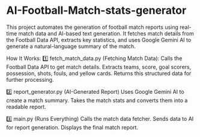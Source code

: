 # AI-Football-Match-stats-generator
This project automates the generation of football match reports using real-time match data and AI-based text generation. It fetches match details from the Football Data API, extracts key statistics, and uses Google Gemini AI to generate a natural-language summary of the match.

How It Works:
1️⃣ fetch_match_data.py (Fetching Match Data):
Calls the Football Data API to get match details.
Extracts teams, score, goal scorers, possession, shots, fouls, and yellow cards.
Returns this structured data for further processing.

2️⃣ report_generator.py (AI-Generated Report)
Uses Google Gemini AI to create a match summary.
Takes the match stats and converts them into a readable report.

3️⃣ main.py (Runs Everything)
Calls the match data fetcher.
Sends data to AI for report generation.
Displays the final match report.
